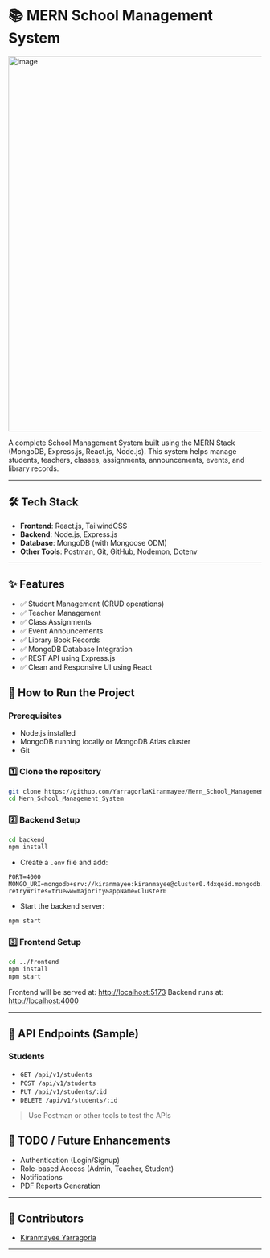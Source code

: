 # 📚 MERN School Management System

<img width="1297" height="746" alt="image" src="https://github.com/user-attachments/assets/98fc7fc9-50b7-457b-812a-e7439a74f689" />

A complete School Management System built using the MERN Stack (MongoDB, Express.js, React.js, Node.js). This system helps manage students, teachers, classes, assignments, announcements, events, and library records.

---

## 🛠 Tech Stack

- **Frontend**: React.js, TailwindCSS
- **Backend**: Node.js, Express.js
- **Database**: MongoDB (with Mongoose ODM)
- **Other Tools**: Postman, Git, GitHub, Nodemon, Dotenv

---

## ✨ Features

- ✅ Student Management (CRUD operations)
- ✅ Teacher Management
- ✅ Class Assignments
- ✅ Event Announcements
- ✅ Library Book Records
- ✅ MongoDB Database Integration
- ✅ REST API using Express.js
- ✅ Clean and Responsive UI using React


## 🚀 How to Run the Project

### Prerequisites

- Node.js installed
- MongoDB running locally or MongoDB Atlas cluster
- Git

### 1️⃣ Clone the repository

```bash
git clone https://github.com/YarragorlaKiranmayee/Mern_School_Management_System.git
cd Mern_School_Management_System
````

### 2️⃣ Backend Setup

```bash
cd backend
npm install
```

* Create a `.env` file and add:

```env
PORT=4000
MONGO_URI=mongodb+srv://kiranmayee:kiranmayee@cluster0.4dxqeid.mongodb.net/?retryWrites=true&w=majority&appName=Cluster0
```

* Start the backend server:

```bash
npm start
```

### 3️⃣ Frontend Setup

```bash
cd ../frontend
npm install
npm start
```

Frontend will be served at: [http://localhost:5173](http://localhost:5173)
Backend runs at: [http://localhost:4000](http://localhost:4000)

---

## 🧪 API Endpoints (Sample)

### Students

* `GET /api/v1/students`
* `POST /api/v1/students`
* `PUT /api/v1/students/:id`
* `DELETE /api/v1/students/:id`

> Use Postman or other tools to test the APIs

## 📌 TODO / Future Enhancements

* Authentication (Login/Signup)
* Role-based Access (Admin, Teacher, Student)
* Notifications
* PDF Reports Generation

---

## 🙌 Contributors

* [Kiranmayee Yarragorla](https://github.com/YarragorlaKiranmayee)

---
